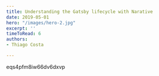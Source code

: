 ```yaml
---
title: Understanding the Gatsby lifecycle with Narative
date: 2019-05-01
hero: "/images/hero-2.jpg"
excerpt: ''
timeToRead: 6
authors:
- Thiago Costa

---
```

eqs4pfm8iw66dv6dxvp